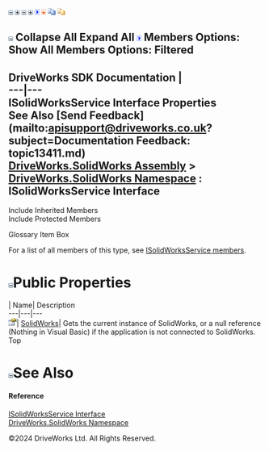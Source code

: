![](dotnetimages/collapse.gif) ![](dotnetimages/expand.gif) ![](dotnetimages/collapse.gif) ![](dotnetimages/expand.gif) ![](dotnetimages/drpdown.gif) ![](dotnetimages/drpdown_orange.gif) ![](dotnetimages/copycode.gif) ![](dotnetimages/copycodeHighlight.gif)

![](dotnetimages/collapse.gif) Collapse All Expand All ![](dotnetimages/drpdown.gif) Members Options: Show All  Members Options: Filtered   
---  
DriveWorks SDK Documentation  |   
---|---  
ISolidWorksService Interface Properties   
See Also [Send Feedback](mailto:apisupport@driveworks.co.uk?subject=Documentation Feedback: topic13411.md)  
[DriveWorks.SolidWorks Assembly](topic13342.md) > [DriveWorks.SolidWorks Namespace](topic13345.md) : ISolidWorksService Interface  
---  
  
Include Inherited Members    
Include Protected Members    


Glossary Item Box

For a list of all members of this type, see [ISolidWorksService members](topic13412.md).

# ![](dotnetimages/collapse.gif)Public Properties

| Name| Description  
---|---|---  
![ Property](dotnetimages/Property.gif)| [SolidWorks](topic13416.md)| Gets the current instance of SolidWorks, or a null reference (Nothing in Visual Basic) if the application is not connected to SolidWorks.   
Top

# ![](dotnetimages/collapse.gif)See Also

#### Reference

[ISolidWorksService Interface](topic13411.md)   
[DriveWorks.SolidWorks Namespace](topic13345.md)

©2024 DriveWorks Ltd. All Rights Reserved.
